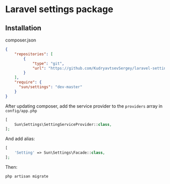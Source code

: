 # Laravel settings package

## Installation

composer.json

```json
{
    "repositories": [
        {
            "type": "git",
            "url": "https://github.com/KudryavtsevSergey/laravel-settings.git"
        }
    ],
    "require": {
      "sun/settings": "dev-master"
    }
}
```

After updating composer, add the service provider to the ```providers``` array in ```config/app.php```

```php
[
    Sun\Settings\SettingServiceProvider::class,
];
```

And add alias:
```php
[
    'Setting' => Sun\Settings\Facade::class,
];
```

Then:

```shell script
php artisan migrate
```
